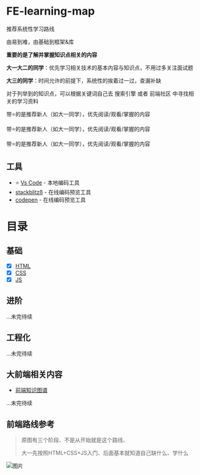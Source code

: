 # FE-learning-map
推荐系统性学习路线

由易到难，由基础到框架&库

**重要的是了解并掌握知识点相关的内容**

**大一大二的同学**：优先学习相关技术的基本内容与知识点，不用过多关注面试题

**大三的同学**：时间允许的前提下，系统性的挨着过一过，查漏补缺

对于列举到的知识点，可以根据关键词自己去 搜索引擎 或者 前端社区 中寻找相关的学习资料

带⭐️的是推荐新人（如大一同学），优先阅读/观看/掌握的内容

带⭐️的是推荐新人（如大一同学），优先阅读/观看/掌握的内容

带⭐️的是推荐新人（如大一同学），优先阅读/观看/掌握的内容

## 工具
* ⭐️ [Vs Code](https://code.visualstudio.com/) - 本地编码工具
* [stackblitzß](https://stackblitz.com/) - 在线编码预览工具
* [codepen](https://codepen.io/) - 在线编码预览工具

# 目录
## 基础
* [x] [HTML](HTML.md)
* [x] [CSS](CSS.md)
* [x] [JS](JavaScript.md)

## 进阶
...未完待续

## 工程化
...未完待续

## 大前端相关内容
* [前端知识图谱](https://f2e.tech/)

...未完待续

## 前端路线参考

> 原图有三个阶段、不是从开始就是这个路线、
>
> 大一先按照HTML+CSS+JS入门、后面基本就知道自己缺什么、学什么

![图片](https://img.cdn.sugarat.top/mdImg/MTYzNzU5MDcyMDUyMw==637590720523)